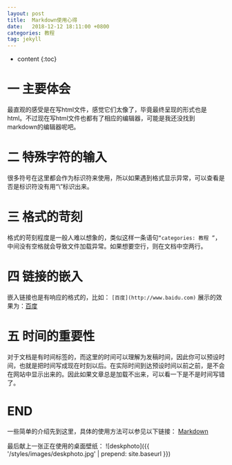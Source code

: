 ```yaml
---
layout: post
title:  Markdown使用心得 
date:   2018-12-12 18:11:00 +0800
categories: 教程 
tag: jekyll
---
```


* content
{:toc}


一 主要体会
===================================
最直观的感受是在写html文件，感觉它们太像了，毕竟最终呈现的形式也是html。不过现在写html文件也都有了相应的编辑器，可能是我还没找到markdown的编辑器呢吧。

二 特殊字符的输入
===================================
很多符号在这里都会作为标识符来使用，所以如果遇到格式显示异常，可以查看是否是标识符没有用“\”标识出来。

三 格式的苛刻
===================================
格式的苛刻程度是一般人难以想象的，类似这样一条语句`“categories: 教程 ”`，中间没有空格就会导致文件加载异常。如果想要空行，则在文档中空两行。

四 链接的嵌入
===================================
嵌入链接也是有响应的格式的，比如： `[百度](http://www.baidu.com)`
展示的效果为：[百度](http://www.baidu.com)

五 时间的重要性
===================================
对于文档是有时间标签的，而这里的时间可以理解为发稿时间，因此你可以预设时间，也就是把时间写成现在时刻以后。在实际时间到达预设时间以前之前，是不会在网站中显示出来的。因此如果文章总是加载不出来，可以看一下是不是时间写错了。

END 
===================================
一些简单的介绍先到这里，具体的使用方法可以参见以下链接：
[Markdown](https://guides.github.com/features/mastering-markdown/)


最后献上一张正在使用的桌面壁纸：
![deskphoto]({{ '/styles/images/deskphoto.jpg' | prepend: site.baseurl  }})